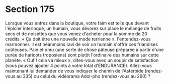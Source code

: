 # Section 175

Lorsque vous entrez dans la boutique, votre faim est telle que 
devant l'épicier interloqué, un humain, vous dévorez sur place le 
mélange de fruits secs et de noisettes que vous venez d'acheter 
pour la somme de 20 crédits. « Ça doit être une nouvelle mode 
terrienne », l'entendez-vous marmonner. Il est néanmoins ravi 
de voir un humain s'offrir ces friandises coûteuses. Pain et omu 
(une sorte de chose pâteuse préparée à partir d'une purée de 
haricots troposiens) sont plutôt l'ordinaire des humains sur cette 
planète. « Ouf ! cela va mieux », dites-vous avec un soupir de 
satisfaction (vous pouvez ajouter 4 points à votre total 
d'ENDURANCE). Allez-vous maintenant lui demander de vous 
indiquer le chemin de l'Astéroïde (rendez-vous au 335) ou celui 
du vidéorama Adol-pho (rendez-vous au 260) ?
